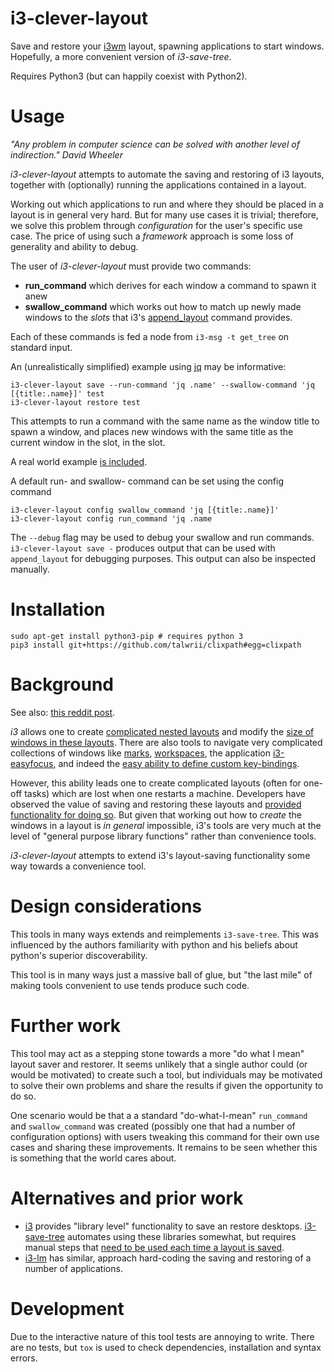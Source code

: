 # i3-clever-layout

Save and restore your [i3wm](https://i3wm.org/) layout, spawning applications to start windows.
Hopefully, a more convenient version of *i3-save-tree*.

Requires Python3 (but can happily coexist with Python2).

# Usage

*"Any problem in computer science can be solved with another level of indirection."
       David Wheeler*

*i3-clever-layout* attempts to automate the saving and restoring of i3 layouts, together with (optionally) running the applications contained in a layout.

Working out which applications to run and where they should be placed in a layout is in general very hard. But for many use cases it is trivial; therefore, we solve this problem through *configuration* for the user's specific use case. The price of using such a *framework* approach is some loss of generality and ability to debug.

The user of *i3-clever-layout* must provide two commands:

* **run_command** which derives for each window a command to spawn it anew
* **swallow_command** which works out how to match up newly made windows to the *slots* that i3's [append_layout](https://i3wm.org/docs/layout-saving.html#_append_layout_command) command provides.

Each of these commands is fed a node from `i3-msg -t get_tree` on standard input.

An (unrealistically simplified) example using [jq](https://stedolan.github.io/jq/) may be informative:

```
i3-clever-layout save --run-command 'jq .name' --swallow-command 'jq [{title:.name}]' test
i3-clever-layout restore test
```

This attempts to run a command with the same name as the window title to spawn a window, and places new windows with the same title as the current window in the slot, in the slot.

A real world example [is included](examples/i3-layout-guess).

A default run- and swallow- command can be set using the config command

```
i3-clever-layout config swallow_command 'jq [{title:.name}]'
i3-clever-layout config run_command 'jq .name
```

The `--debug` flag may be used to debug your swallow and run commands.
`i3-clever-layout save -` produces output that can be used with `append_layout` for debugging purposes. This output can also be inspected manually.

# Installation

```
sudo apt-get install python3-pip # requires python 3
pip3 install git+https://github.com/talwrii/clixpath#egg=clixpath
```

# Background

See also: [this reddit post](https://www.reddit.com/r/i3wm/comments/7j4siz/state_of_the_art_for_i3savetree/).

*i3* allows one to create [complicated nested layouts](https://i3wm.org/docs/tree-migrating.html#_tree) and modify the [size of windows in these layouts](https://i3wm.org/docs/userguide.html#_resizing). There are also tools to navigate very complicated collections of windows like [marks](https://i3wm.org/docs/userguide.html#vim_like_marks), [workspaces](https://i3wm.org/docs/userguide.html#_using_workspaces), the application [i3-easyfocus](https://github.com/cornerman/i3-easyfocus), and indeed the [easy ability to define custom key-bindings](https://i3wm.org/docs/userguide.html#keybindings).

However, this ability leads one to create complicated layouts (often for one-off tasks)
which are lost when one restarts a machine. 
Developers have observed the value of saving and restoring these layouts and [provided functionality for doing so](https://i3wm.org/docs/layout-saving.html). But given that working out how to *create* the windows in a layout is *in general* impossible, i3's tools are very much at the level of "general purpose library functions" rather than convenience tools.

*i3-clever-layout* attempts to extend i3's layout-saving functionality some way towards a convenience tool.

# Design considerations

This tools in many ways extends and reimplements `i3-save-tree`. This was influenced by the authors familiarity with python and his beliefs about python's superior discoverability.

This tool is in many ways just a massive ball of glue, but "the last mile" of making tools convenient to use tends produce such code.

# Further work

This tool may act as a stepping stone towards a more "do what I mean" layout saver and restorer.
It seems unlikely that a single author could (or would be motivated) to create such a tool, but individuals may be motivated to solve their own problems and share the results if given the opportunity to do so.

One scenario would be that a a standard "do-what-I-mean" `run_command` and `swallow_command` was created (possibly one that had a number of configuration options) with users tweaking this command for their own use cases and sharing these improvements. It remains to be seen whether this is something that the world cares about.

# Alternatives and prior work

* [i3](https://github.com/i3/i3) provides "library level" functionality to save an restore desktops. [i3-save-tree](https://i3wm.org/docs/layout-saving.html) automates using these libraries somewhat, but requires manual steps that [need to be used each time a layout is saved](https://www.reddit.com/r/i3wm/comments/7j4siz/state_of_the_art_for_i3savetree/dr3qwq5/).
* [i3-lm](https://github.com/borysn/i3-lm) has similar, approach hard-coding the saving and restoring of a number of applications.

# Development

Due to the interactive nature of this tool tests are annoying to write.
There are no tests, but `tox` is used to check dependencies, installation and syntax errors.
